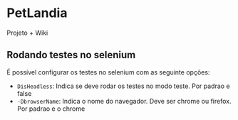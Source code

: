 # PetLandia
Projeto + Wiki

## Rodando testes no selenium

É possível configurar os testes no selenium com as seguinte
opções:

* `DisHeadless`: Indica se deve rodar os testes no modo teste. Por padrao e false
* `-DbrowserName`: Indica o nome do navegador. Deve ser chrome ou 
firefox. Por padrao e o chrome